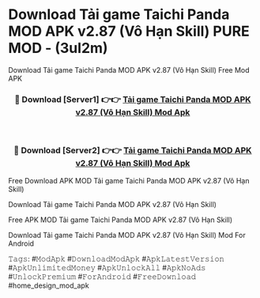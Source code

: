 # Download Tải game Taichi Panda MOD APK v2.87 (Vô Hạn Skill) PURE MOD - (3ul2m)
Download Tải game Taichi Panda MOD APK v2.87 (Vô Hạn Skill) Free Mod APK

<div align="center">
<h3>🔴 Download [Server1] 👉👉 <a href="https://apk-comot.site?title=Tải_game_Taichi_Panda_MOD_APK_v2.87_(Vô_Hạn_Skill)">Tải game Taichi Panda MOD APK v2.87 (Vô Hạn Skill) Mod Apk</a></h3><br>

<h3>🔴 Download [Server2] 👉👉 <a href="https://apk-comot.site?title=Tải_game_Taichi_Panda_MOD_APK_v2.87_(Vô_Hạn_Skill)">Tải game Taichi Panda MOD APK v2.87 (Vô Hạn Skill) Mod Apk</a></h3>
</div>


Free Download APK MOD Tải game Taichi Panda MOD APK v2.87 (Vô Hạn Skill)

Download Tải game Taichi Panda MOD APK v2.87 (Vô Hạn Skill) 

Free APK MOD Tải game Taichi Panda MOD APK v2.87 (Vô Hạn Skill) 

Download Tải game Taichi Panda MOD APK v2.87 (Vô Hạn Skill) Mod For Android

𝚃𝚊𝚐𝚜: #𝙼𝚘𝚍𝙰𝚙𝚔 #𝙳𝚘𝚠𝚗𝚕𝚘𝚊𝚍𝙼𝚘𝚍𝙰𝚙𝚔 #𝙰𝚙𝚔𝙻𝚊𝚝𝚎𝚜𝚝𝚅𝚎𝚛𝚜𝚒𝚘𝚗 #𝙰𝚙𝚔𝚄𝚗𝚕𝚒𝚖𝚒𝚝𝚎𝚍𝙼𝚘𝚗𝚎𝚢 #𝙰𝚙𝚔𝚄𝚗𝚕𝚘𝚌𝚔𝙰𝚕𝚕 #𝙰𝚙𝚔𝙽𝚘𝙰𝚍𝚜 #𝚄𝚗𝚕𝚘𝚌𝚔𝙿𝚛𝚎𝚖𝚒𝚞𝚖 #𝙵𝚘𝚛𝙰𝚗𝚍𝚛𝚘𝚒𝚍 #𝙵𝚛𝚎𝚎𝙳𝚘𝚠𝚗𝚕𝚘𝚊𝚍 #home_design_mod_apk